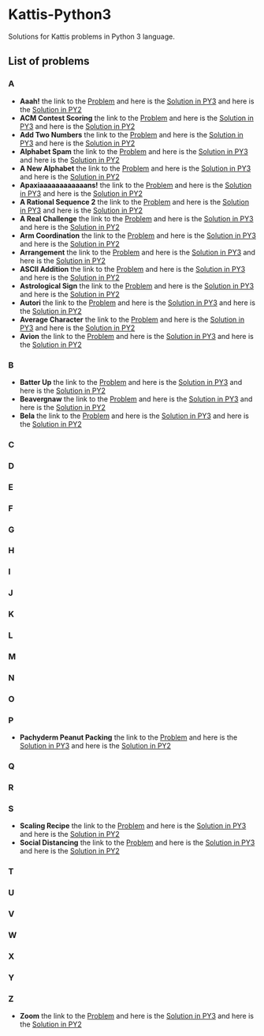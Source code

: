 # Kattis-Python3
Solutions for Kattis problems in Python 3 language.

## List of problems
### A
* **Aaah!** the link to the [Problem](https://open.kattis.com/problems/aaah) and here is the
[Solution in PY3](https://github.com/Hasan-Kalzi/Kattis-Python3/blob/main/src/Py3/Aaah.py) and here is the 
[Solution in PY2](https://github.com/Hasan-Kalzi/Kattis-Python3/blob/main/src/Py2/Aaah.py)
* **ACM Contest Scoring** the link to the [Problem](https://open.kattis.com/problems/acm) and here is the
[Solution in PY3](https://github.com/Hasan-Kalzi/Kattis-Python3/blob/main/src/Py3/ACM_Contest_Scoring.py) and here is the 
[Solution in PY2](https://github.com/Hasan-Kalzi/Kattis-Python3/blob/main/src/Py2/ACM_Contest_Scoring.py)
* **Add Two Numbers** the link to the [Problem](https://open.kattis.com/problems/addtwonumbers) and here is the
[Solution in PY3](https://github.com/Hasan-Kalzi/Kattis-Python3/blob/main/src/Py3/Add_Two_Numbers.py) and here is the 
[Solution in PY2](https://github.com/Hasan-Kalzi/Kattis-Python3/blob/main/src/Py2/Add_Two_Numbers.py)
* **Alphabet Spam** the link to the [Problem](https://open.kattis.com/problems/alphabetspam) and here is the
[Solution in PY3](https://github.com/Hasan-Kalzi/Kattis-Python3/blob/main/src/Py3/Alphabet_Spam.py) and here is the 
[Solution in PY2](https://github.com/Hasan-Kalzi/Kattis-Python3/blob/main/src/Py2/Alphabet_Spam.py)
* **A New Alphabet** the link to the [Problem](https://open.kattis.com/problems/anewalphabet) and here is the
[Solution in PY3](https://github.com/Hasan-Kalzi/Kattis-Python3/blob/main/src/Py3/A_New_Alphabet.py) and here is the 
[Solution in PY2](https://github.com/Hasan-Kalzi/Kattis-Python3/blob/main/src/Py2/A_New_Alphabet.py)
* **Apaxiaaaaaaaaaaaans!** the link to the [Problem](https://open.kattis.com/problems/apaxiaaans) and here is the
[Solution in PY3](https://github.com/Hasan-Kalzi/Kattis-Python3/blob/main/src/Py3/Apaxiaaaaaaaaaaaans.py) and here is the 
[Solution in PY2](https://github.com/Hasan-Kalzi/Kattis-Python3/blob/main/src/Py2/Apaxiaaaaaaaaaaaans.py)
* **A Rational Sequence 2** the link to the [Problem](https://open.kattis.com/problems/rationalsequence2) and here is the
[Solution in PY3](https://github.com/Hasan-Kalzi/Kattis-Python3/blob/main/src/Py3/A_Rational_Sequence_2.py) and here is the 
[Solution in PY2](https://github.com/Hasan-Kalzi/Kattis-Python3/blob/main/src/Py2/A_Rational_Sequence_2.py)
* **A Real Challenge** the link to the [Problem](https://open.kattis.com/problems/areal) and here is the
[Solution in PY3](https://github.com/Hasan-Kalzi/Kattis-Python3/blob/main/src/Py3/A_Real_Challenge.py) and here is the 
[Solution in PY2](https://github.com/Hasan-Kalzi/Kattis-Python3/blob/main/src/Py2/A_Real_Challenge.py)
* **Arm Coordination** the link to the [Problem](https://open.kattis.com/problems/armcoordination) and here is the
[Solution in PY3](https://github.com/Hasan-Kalzi/Kattis-Python3/blob/main/src/Py3/Arm_Coordination.py) and here is the 
[Solution in PY2](https://github.com/Hasan-Kalzi/Kattis-Python3/blob/main/src/Py2/Arm_Coordination.py)
* **Arrangement** the link to the [Problem](https://open.kattis.com/problems/upprodun) and here is the
[Solution in PY3](https://github.com/Hasan-Kalzi/Kattis-Python3/blob/main/src/Py3/Arrangement.py) and here is the 
[Solution in PY2](https://github.com/Hasan-Kalzi/Kattis-Python3/blob/main/src/Py2/Arrangement.py)
* **ASCII Addition** the link to the [Problem](https://open.kattis.com/problems/asciiaddition) and here is the
[Solution in PY3](https://github.com/Hasan-Kalzi/Kattis-Python3/blob/main/src/Py3/ASCII_Addition.py) and here is the 
[Solution in PY2](https://github.com/Hasan-Kalzi/Kattis-Python3/blob/main/src/Py2/ASCII_Addition.py)
* **Astrological Sign** the link to the [Problem](https://open.kattis.com/problems/astrologicalsign) and here is the
[Solution in PY3](https://github.com/Hasan-Kalzi/Kattis-Python3/blob/main/src/Py3/Astrological_Sign.py) and here is the 
[Solution in PY2](https://github.com/Hasan-Kalzi/Kattis-Python3/blob/main/src/Py2/Astrological_Sign.py)
* **Autori** the link to the [Problem](https://open.kattis.com/problems/autori) and here is the
[Solution in PY3](https://github.com/Hasan-Kalzi/Kattis-Python3/blob/main/src/Py3/Autori.py) and here is the 
[Solution in PY2](https://github.com/Hasan-Kalzi/Kattis-Python3/blob/main/src/Py2/Autori.py)
* **Average Character** the link to the [Problem](https://open.kattis.com/problems/averagecharacter) and here is the
[Solution in PY3](https://github.com/Hasan-Kalzi/Kattis-Python3/blob/main/src/Py3/Average_Character.py) and here is the 
[Solution in PY2](https://github.com/Hasan-Kalzi/Kattis-Python3/blob/main/src/Py2/Average_Character.py)
* **Avion** the link to the [Problem](https://open.kattis.com/problems/avion) and here is the
[Solution in PY3](https://github.com/Hasan-Kalzi/Kattis-Python3/blob/main/src/Py3/Avion.py) and here is the 
[Solution in PY2](https://github.com/Hasan-Kalzi/Kattis-Python3/blob/main/src/Py2/Avion.py)
### B
* **Batter Up** the link to the [Problem](https://open.kattis.com/problems/batterup) and here is the
[Solution in PY3](https://github.com/Hasan-Kalzi/Kattis-Python3/blob/main/src/Py3/Batter_Up.py) and here is the 
[Solution in PY2](https://github.com/Hasan-Kalzi/Kattis-Python3/blob/main/src/Py2/Batter_Up.py)
* **Beavergnaw** the link to the [Problem](https://open.kattis.com/problems/beavergnaw) and here is the
[Solution in PY3](https://github.com/Hasan-Kalzi/Kattis-Python3/blob/main/src/Py3/Beavergnaw.py) and here is the 
[Solution in PY2](https://github.com/Hasan-Kalzi/Kattis-Python3/blob/main/src/Py2/Beavergnaw.py)
* **Bela** the link to the [Problem](https://open.kattis.com/problems/bela) and here is the
[Solution in PY3](https://github.com/Hasan-Kalzi/Kattis-Python3/blob/main/src/Py3/Bela.py) and here is the 
[Solution in PY2](https://github.com/Hasan-Kalzi/Kattis-Python3/blob/main/src/Py2/Bela.py)
### C
### D
### E
### F
### G
### H
### I
### J
### K
### L
### M
### N
### O
### P
* **Pachyderm Peanut Packing** the link to the [Problem](https://open.kattis.com/problems/pachydermpeanutpacking) and here is the
[Solution in PY3](https://github.com/Hasan-Kalzi/Kattis-Python3/blob/main/src/Py3/Pachyderm_Peanut_Packing.py) and here is the 
[Solution in PY2](https://github.com/Hasan-Kalzi/Kattis-Python3/blob/main/src/Py2/Pachyderm_Peanut_Packing.py)
### Q
### R
### S
* **Scaling Recipe** the link to the [Problem](https://open.kattis.com/problems/scalingrecipe)  and here is the
[Solution in PY3](https://github.com/Hasan-Kalzi/Kattis-Python3/blob/main/src/Py3/Scaling_Recipe.py) and here is the 
[Solution in PY2](https://github.com/Hasan-Kalzi/Kattis-Python3/blob/main/src/Py2/Scaling_Recipe.py)
* **Social Distancing** the link to the [Problem](https://open.kattis.com/problems/socialdistancing2)  and here is the
[Solution in PY3](https://github.com/Hasan-Kalzi/Kattis-Python3/blob/main/src/Py3/Social_Distancing.py) and here is the 
[Solution in PY2](https://github.com/Hasan-Kalzi/Kattis-Python3/blob/main/src/Py2/Social_Distancing.py)
### T
### U
### V
### W
### X
### Y
### Z
* **Zoom** the link to the [Problem](https://open.kattis.com/problems/zoom) and here is the
[Solution in PY3](https://github.com/Hasan-Kalzi/Kattis-Python3/blob/main/src/Py3/Zoom.py) and here is the 
[Solution in PY2](https://github.com/Hasan-Kalzi/Kattis-Python3/blob/main/src/Py2/Zoom.py)

